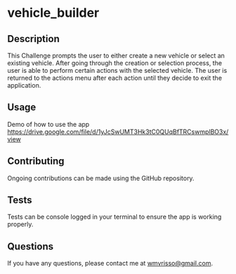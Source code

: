 # vehicle_builder

## Description
This Challenge prompts the user to either create a new vehicle or select an existing vehicle. After going through the creation or selection process, the user is able to perform certain actions with the selected vehicle. The user is returned to the actions menu after each action until they decide to exit the application.

## Usage
Demo of how to use the app https://drive.google.com/file/d/1yJcSwUMT3Hk3tC0QUqBfTRCswmplBO3x/view

## Contributing
Ongoing contributions can be made using the GitHub repository. 

## Tests
Tests can be console logged in your terminal to ensure the app is working properly. 

## Questions
If you have any questions, please contact me at wmvrisso@gmail.com.
